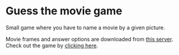 # Guess the movie game
Small game where you have to name a movie by a given picture.    

Movie frames and answer options are downloaded from [this server](https://github.com/edemskiy/guess-the-movie-server).  
Check out the game by [clicking here](https://guess-the-movie-react.herokuapp.com/).
